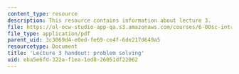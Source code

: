 ```yaml
---
content_type: resource
description: This resource contains information about lecture 3.
file: https://ol-ocw-studio-app-qa.s3.amazonaws.com/courses/6-00sc-introduction-to-computer-science-and-programming-spring-2011/eba5e6fd322af1ea1ed826051df22062_MIT6_00SCS11_lec03.pdf
file_type: application/pdf
parent_uid: 3c3069d4-e0ed-fe69-ce4f-6de217d649a5
resourcetype: Document
title: 'Lecture 3 handout: problem solving'
uid: eba5e6fd-322a-f1ea-1ed8-26051df22062
---
```

